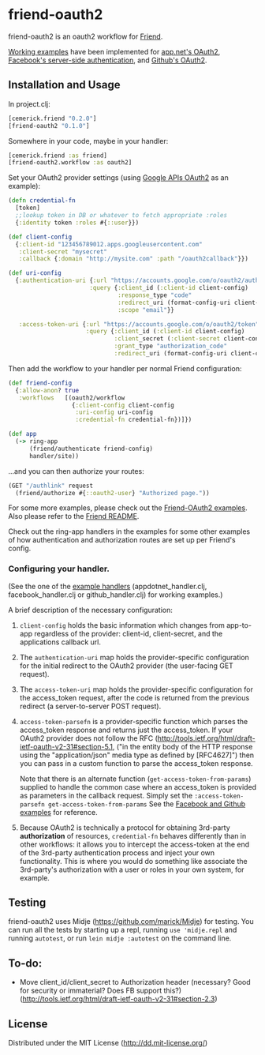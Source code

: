 # friend-oauth2

friend-oauth2 is an oauth2 workflow for [Friend][1].

[Working examples][2] have been implemented for [app.net's OAuth2](https://github.com/appdotnet/api-spec/blob/master/auth.md), [Facebook's server-side authentication](https://developers.facebook.com/docs/authentication/server-side/), and [Github's OAuth2](http://developer.github.com/v3/oauth/).

## Installation and Usage

In project.clj:

```clojure
[cemerick.friend "0.2.0"]
[friend-oauth2 "0.1.0"]
```

Somewhere in your code, maybe in your handler:

```clojure
[cemerick.friend :as friend]
[friend-oauth2.workflow :as oauth2]
```

Set your OAuth2 provider settings (using [Google APIs OAuth2](https://developers.google.com/accounts/docs/OAuth2) as an example): 

```clojure
(defn credential-fn
  [token]
  ;;lookup token in DB or whatever to fetch appropriate :roles
  {:identity token :roles #{::user}})

(def client-config
  {:client-id "123456789012.apps.googleusercontent.com"
   :client-secret "mysecret"
   :callback {:domain "http://mysite.com" :path "/oauth2callback"}})

(def uri-config
  {:authentication-uri {:url "https://accounts.google.com/o/oauth2/auth"
                       :query {:client_id (:client-id client-config)
                               :response_type "code"
                               :redirect_uri (format-config-uri client-config)
                               :scope "email"}}

   :access-token-uri {:url "https://accounts.google.com/o/oauth2/token"
                      :query {:client_id (:client-id client-config)
                              :client_secret (:client-secret client-config)
                              :grant_type "authorization_code"
                              :redirect_uri (format-config-uri client-config)}}})
```

Then add the workflow to your handler per normal Friend configuration:

```clojure
(def friend-config
  {:allow-anon? true
   :workflows   [(oauth2/workflow
                  {:client-config client-config
                   :uri-config uri-config
                   :credential-fn credential-fn})]})

(def app
  (-> ring-app
      (friend/authenticate friend-config)
      handler/site))
```

...and you can then authorize your routes:

```clojure
(GET "/authlink" request
  (friend/authorize #{::oauth2-user} "Authorized page."))

```

For some more examples, please check out the  [Friend-OAuth2 examples][2]. Also please refer to the [Friend README][1].

Check out the ring-app handlers in the examples for some other examples of how authentication and authorization routes are set up per Friend's config.


### Configuring your handler.

(See the one of the [example handlers][2] (appdotnet_handler.clj, facebook_handler.clj or github_handler.clj) for working examples.)

A brief description of the necessary configuration:

1. `client-config` holds the basic information which changes from app-to-app regardless of the provider: client-id, client-secret, and the applications callback url.

2. The `authentication-uri` map holds the provider-specific configuration for the initial redirect to the OAuth2 provider (the user-facing GET request).

3. The `access-token-uri` map holds the provider-specific configuration for the access_token request, after the code is returned from the previous redirect (a server-to-server POST request).

4. `access-token-parsefn` is a provider-specific function which parses the access_token response and returns just the access_token. If your OAuth2 provider does not follow the RFC (http://tools.ietf.org/html/draft-ietf-oauth-v2-31#section-5.1, ("in the entity body of the HTTP response using the "application/json" media type as defined by [RFC4627]") then you can pass in a custom function to parse the access_token response.

    Note that there is an alternate function (`get-access-token-from-params`) supplied to handle the common case where an access_token is provided as parameters in the callback request. Simply set the `:access-token-parsefn get-access-token-from-params`   See the [Facebook and Github examples][2] for reference.

5. Because OAuth2 is technically a protocol for obtaining 3rd-party **authorization** of resources, `credential-fn` behaves differently than in other workflows: it allows you to intercept the access-token at the end of the 3rd-party authentication process and inject your own functionality.  This is where you would do something like associate the 3rd-party's authorization with a user or roles in your own system, for example.

## Testing

friend-oauth2 uses Midje (https://github.com/marick/Midje) for testing.  You can run all the tests by starting up a repl, running `use 'midje.repl` and running `autotest`, or run `lein midje :autotest` on the command line.

## To-do:

* Move client_id/client_secret to Authorization header (necessary? Good for security or immaterial? Does FB support this?) (http://tools.ietf.org/html/draft-ietf-oauth-v2-31#section-2.3)

## License

Distributed under the MIT License (http://dd.mit-license.org/)

[1]: https://github.com/cemerick/friend
[2]: https://github.com/ddellacosta/friend-oauth2-examples
